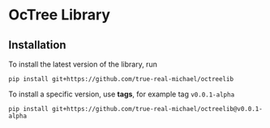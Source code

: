 # OcTree Library

## Installation
To install the latest version of the library, run
```shell
pip install git+https://github.com/true-real-michael/octreelib
```

To install a specific version, use **tags**, for example tag `v0.0.1-alpha`
```shell
pip install git+https://github.com/true-real-michael/octreelib@v0.0.1-alpha
```
